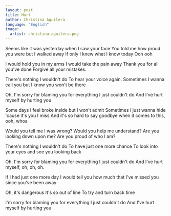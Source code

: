 ```yaml
---
layout: post
title: Hurt
author: Christina Aguilera
language: "English"
image:
  artist: christina-aguilera.png
---
```

Seems like it was yesterday when I saw your face
You told me how proud you were but I walked away
If only I knew what I know today
Ooh ooh

I would hold you in my arms
I would take the pain away
Thank you for all you've done
Forgive all your mistakes.

There's nothing I wouldn't do
To hear your voice again.
Sometimes I wanna call you but I know you won't be there

Oh, I'm sorry for blaming you for everything I just couldn't do
And I've hurt myself by hurting you

Some days I feel broke inside but I won't admit
Sometimes I just wanna hide 'cause it's you I miss
And it's so hard to say goodbye when it comes to this, ooh, whoa

Would you tell me I was wrong?
Would you help me understand?
Are you looking down upon me?
Are you proud of who I am?

There's nothing I wouldn't do
To have just one more chance
To look into your eyes and see you looking back

Oh, I'm sorry for blaming you for everything I just couldn't do
And I've hurt myself, oh, oh, oh.

If I had just one more day
I would tell you how much that I've missed you since you've been away

Oh, it's dangerous
It's so out of line
To try and turn back time

I'm sorry for blaming you for everything I just couldn't do
And I've hurt myself by hurting you 
